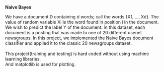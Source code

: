 <strong>Naive Bayes</strong></br>

We have a document D containing d words; call the words {X1, ..., Xd}. The value of random variable Xi is the word found in position i in the document. We wish to predict the label Y of the document. In this dataset, each document is a posting that was made to one of 20 different usenet newsgroups. In this project, we implemented the Naive Bayes document classifier and applied it to the classic 20 newsgroups dataset.</br>
</br>
This project(training and testing) is hard coded without using machine learning libraries.</br> And matplotlib is used for plotting.



